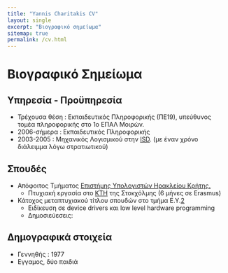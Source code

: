 ```yaml
---
title: "Yannis Charitakis CV"
layout: single
excerpt: "Βιογραφικό σημείωμα"
sitemap: true
permalink: /cv.html
---
```


# Βιογραφικό Σημείωμα

## Υπηρεσία - Προϋπηρεσία
* Τρέχουσα θέση : Εκπαιδευτικός Πληροφορικής (ΠΕ19), υπεύθυνος
τομέα πληροφορικής στο 1ο ΕΠΑΛ Μοιρών.
* 2006-σήμερα : Εκπαιδευτικός Πληροφορικής
* 2003-2005 : Μηχανικός Λογισμικού στην [ISD][3]. (με έναν χρόνο διάλειμμα
λόγω στρατιωτικού)

## Σπουδές
* Απόφοιτος Τμήματος [Επιστήμης Υπολογιστών Ηρακλείου Κρήτης.][2]
  * Πτυχιακή εργασία στο [KTH][1] της Στοκχόλμης (6 μήνες σε Erasmus)
* Κάτοχος μεταπτυχιακού τίτλου σπουδών στο τμήμα Ε.Υ.[2]
  * Ειδίκευση σε device drivers και low level hardware programming
  *  Δημοσιεύεσεις:


## Δημογραφικά στοιχεία
* Γεννηθής : 1977
* Εγγαμος, δύο παιδιά

[1]: http://kth.se
[2]: http://www.csd.uoc.gr
[3]: http://isd.gr
